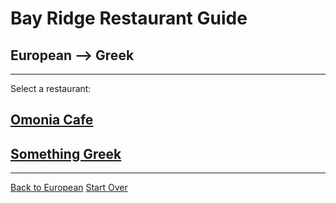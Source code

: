 # Bay Ridge Restaurant Guide
## European --> Greek
---
Select a restaurant:
## [Omonia Cafe](http://omoniacafe.com/)
## [Something Greek](http://www.somethingreekonline.com/)
---
[Back to European](european.md)
[Start Over](../home.md)